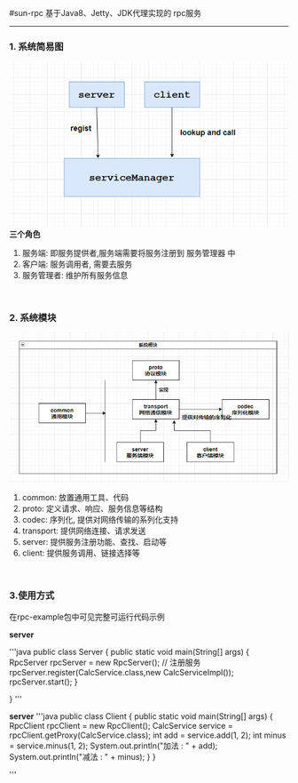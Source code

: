 #sun-rpc
基于Java8、Jetty、JDK代理实现的 rpc服务

---

### 1. 系统简易图
![系统简易图](img/系统简易图.png)
**三个角色**
1. 服务端: 即服务提供者,服务端需要将服务注册到 服务管理器 中
2. 客户端: 服务调用者, 需要去服务
3. 服务管理者: 维护所有服务信息

<br>

### 2. 系统模块
![系统简易图](img/系统模块.png)
1. common: 放置通用工具、代码
2. proto: 定义请求、响应、服务信息等结构
3. codec: 序列化, 提供对网络传输的系列化支持
4. transport: 提供网络连接、请求发送
5. server: 提供服务注册功能、查找、启动等
6. client: 提供服务调用、链接选择等

<br>

### 3.使用方式
在rpc-example包中可见完整可运行代码示例

**server**

'''java
public class Server {
    public static void main(String[] args) {
        RpcServer rpcServer = new RpcServer();
        // 注册服务
        rpcServer.register(CalcService.class,new CalcServiceImpl());
        rpcServer.start();
    }

}
'''

**server**
'''java
public class Client {
    public static void main(String[] args) {
        RpcClient rpcClient = new RpcClient();
        CalcService service = rpcClient.getProxy(CalcService.class);
        int add = service.add(1, 2);
        int minus = service.minus(1, 2);
        System.out.println("加法 : " + add);
        System.out.println("减法 : " + minus);
    }
}

'''


 






